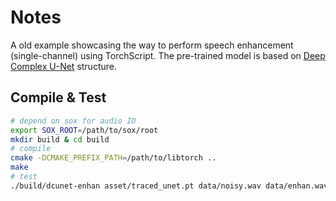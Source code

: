 # Notes

A old example showcasing the way to perform speech enhancement (single-channel) using TorchScript. The pre-trained model is based on [Deep Complex U-Net](https://openreview.net/pdf?id=SkeRTsAcYm) structure.

## Compile & Test
```bash
# depend on sox for audio IO
export SOX_ROOT=/path/to/sox/root
mkdir build & cd build
# compile
cmake -DCMAKE_PREFIX_PATH=/path/to/libtorch ..
make
# test
./build/dcunet-enhan asset/traced_unet.pt data/noisy.wav data/enhan.wav
```
